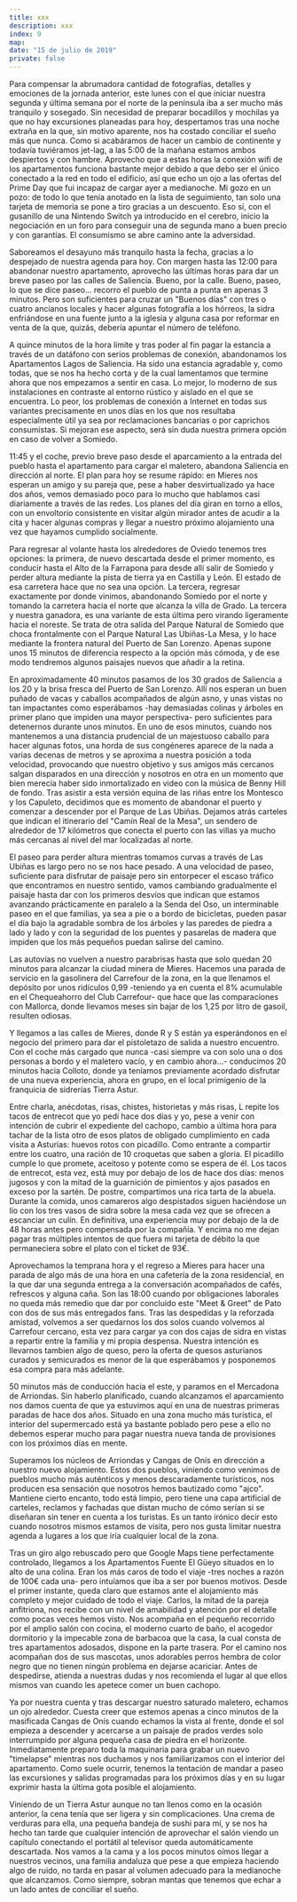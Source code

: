 ```yaml
---
title: xxx
description: xxx
index: 9
map: 
date: "15 de julio de 2019"
private: false
---
```

Para compensar la abrumadora cantidad de fotografías, detalles y emociones de la jornada anterior, este lunes con el que iniciar nuestra segunda y última semana por el norte de la península iba a ser mucho más tranquilo y sosegado. Sin necesidad de preparar bocadillos y mochilas ya que no hay excursiones planeadas para hoy, despertamos tras una noche extraña en la que, sin motivo aparente, nos ha costado conciliar el sueño más que nunca. Como si acabáramos de hacer un cambio de continente y todavía tuviéramos jet-lag, a las 5:00 de la mañana estamos ambos despiertos y con hambre. Aprovecho que a estas horas la conexión wifi de los apartamentos funciona bastante mejor debido a que debo ser el único conectado a la red en todo el edificio, así que echo un ojo a las ofertas del Prime Day que fui incapaz de cargar ayer a medianoche. Mi gozo en un pozo: de todo lo que tenía anotado en la lista de seguimiento, tan solo una tarjeta de memoria se pone a tiro gracias a un descuento. Eso sí, con el gusanillo de una Nintendo Switch ya introducido en el cerebro, inicio la negociación en un foro para conseguir una de segunda mano a buen precio y con garantías. El consumismo se abre camino ante la adversidad.

Saboreamos el desayuno más tranquilo hasta la fecha, gracias a lo despejado de nuestra agenda para hoy. Con margen hasta las 12:00 para abandonar nuestro apartamento, aprovecho las últimas horas para dar un breve paseo por las calles de Saliencia. Bueno, por la calle. Bueno, paseo, lo que se dice paseo... recorro el pueblo de punta a punta en apenas 3 minutos. Pero son suficientes para cruzar un "Buenos días" con tres o cuatro ancianos locales y hacer algunas fotografía a los hórreos, la sidra enfriándose en una fuente junto a la iglesia y alguna casa por reformar en venta de la que, quizás, debería apuntar el número de teléfono.

A quince minutos de la hora límite y tras poder al fin pagar la estancia a través de un datáfono con serios problemas de conexión, abandonamos los Apartamentos Lagos de Saliencia. Ha sido una estancia agradable y, como todas, que se nos ha hecho corta y de la cual lamentamos que termine ahora que nos empezamos a sentir en casa. Lo mejor, lo moderno de sus instalaciones en contraste al entorno rústico y aislado en el que se encuentra. Lo peor, los problemas de conexión a Internet en todas sus variantes precisamente en unos días en los que nos resultaba especialmente útil ya sea por reclamaciones bancarias o por caprichos consumistas. Si mejoran ese aspecto, será sin duda nuestra primera opción en caso de volver a Somiedo.

11:45 y el coche, previo breve paso desde el aparcamiento a la entrada del pueblo hasta el apartamento para cargar el maletero, abandona Saliencia en dirección al norte. El plan para hoy se resume rápido: en Mieres nos esperan un amigo y su pareja que, pese a haber desvirtualizado ya hace dos años, vemos demasiado poco para lo mucho que hablamos casi diariamente a través de las redes. Los planes del día giran en torno a ellos, con un envoltorio consistente en visitar algún mirador antes de acudir a la cita y hacer algunas compras y llegar a nuestro próximo alojamiento una vez que hayamos cumplido socialmente.

Para regresar al volante hasta los alrededores de Oviedo tenemos tres opciones: la primera, de nuevo descartada desde el primer momento, es conducir hasta el Alto de la Farrapona para desde allí salir de Somiedo y perder altura mediante la pista de tierra ya en Castilla y León. El estado de esa carretera hace que no sea una opción. La tercera, regresar exactamente por donde vinimos, abandonando Somiedo por el norte y tomando la carretera hacia el norte que alcanza la villa de Grado. La tercera y nuestra ganadora, es una variante de esta última pero virando ligeramente hacia el noreste. Se trata de otra salida del Parque Natural de Somiedo que choca frontalmente con el Parque Natural Las Ubiñas-La Mesa, y lo hace mediante la frontera natural del Puerto de San Lorenzo. Apenas supone unos 15 minutos de diferencia respecto a la opción más cómoda, y de ese modo tendremos algunos paisajes nuevos que añadir a la retina.

En aproximadamente 40 minutos pasamos de los 30 grados de Saliencia a los 20 y la brisa fresca del Puerto de San Lorenzo. Allí nos esperan un buen puñado de vacas y caballos acompañados de algún asno, y unas vistas no tan impactantes como esperábamos -hay demasiadas colinas y árboles en primer plano que impiden una mayor perspectiva- pero suficientes para detenernos durante unos minutos. En uno de esos minutos, cuando nos mantenemos a una distancia prudencial de un majestuoso caballo para hacer algunas fotos, una horda de sus congéneres aparece de la nada a varias decenas de metros y se aproxima a nuestra posición a toda velocidad, provocando que nuestro objetivo y sus amigos más cercanos salgan disparados en una dirección y nosotros en otra en un momento que bien merecía haber sido inmortalizado en video con la música de Benny Hill de fondo. Tras asistir a esta versión equina de las riñas entre los Montesco y los Capuleto, decidimos que es momento de abandonar el puerto y comenzar a descender por el Parque de Las Ubiñas. Dejamos atrás carteles que indican el itinerario del "Camín Real de la Mesa", un sendero de alrededor de 17 kilómetros que conecta el puerto con las villas ya mucho más cercanas al nivel del mar localizadas al norte.

El paseo para perder altura mientras tomamos curvas a través de Las Ubiñas es largo pero no se nos hace pesado. A una velocidad de paseo, suficiente para disfrutar de paisaje pero sin entorpecer el escaso tráfico que encontramos en nuestro sentido, vamos cambiando gradualmente el paisaje hasta dar con los primeros desvíos que indican que estamos avanzando prácticamente en paralelo a la Senda del Oso, un interminable paseo en el que familias, ya sea a pie o a bordo de bicicletas, pueden pasar el día bajo la agradable sombra de los árboles y las paredes de piedra a lado y lado y con la seguridad de los puentes y pasarelas de madera que impiden que los más pequeños puedan salirse del camino.

Las autovías no vuelven a nuestro parabrisas hasta que solo quedan 20 minutos para alcanzar la ciudad minera de Mieres. Hacemos una parada de servicio en la gasolinera del Carrefour de la zona, en la que llenamos el depósito por unos ridículos 0,99 -teniendo ya en cuenta el 8% acumulable en el Chequeahorro del Club Carrefour- que hace que las comparaciones con Mallorca, donde llevamos meses sin bajar de los 1,25 por litro de gasoil, resulten odiosas.

Y llegamos a las calles de Mieres, donde R y S están ya esperándonos en el negocio del primero para dar el pistoletazo de salida a nuestro encuentro. Con el coche más cargado que nunca -casi siempre va con solo una o dos personas a bordo y el maletero vacío, y en cambio ahora...- conducimos 20 minutos hacia Colloto, donde ya teníamos previamente acordado disfrutar de una nueva experiencia, ahora en grupo, en el local primigenio de la franquicia de sidrerías Tierra Astur.

Entre charla, anécdotas, risas, chistes, historietas y más risas, L repite los tacos de entrecot que yo pedí hace dos días y yo, pese a venir con intención de cubrir el expediente del cachopo, cambio a última hora para tachar de la lista otro de esos platos de obligado cumplimiento en cada visita a Asturias: huevos rotos con picadillo. Como entrante a compartir entre los cuatro, una ración de 10 croquetas que saben a gloria. El picadillo cumple lo que promete, aceitoso y potente como se espera de él. Los tacos de entrecot, esta vez, está muy por debajo de los de hace dos días: menos jugosos y con la mitad de la guarnición de pimientos y ajos pasados en exceso por la sartén. De postre, compartimos una rica tarta de la abuela. Durante la comida, unos camareros algo despistados siguen haciéndose un lío con los tres vasos de sidra sobre la mesa cada vez que se ofrecen a escanciar un culín. En definitiva, una experiencia muy por debajo de la de 48 horas antes pero compensada por la compañía. Y encima no me dejan pagar tras múltiples intentos de que fuera mi tarjeta de débito la que permaneciera sobre el plato con el ticket de 93€.

Aprovechamos la temprana hora y el regreso a Mieres para hacer una parada de algo más de una hora en una cafetería de la zona residencial, en la que dar una segunda entrega a la conversación acompañados de cafés, refrescos y alguna caña. Son las 18:00 cuando por obligaciones laborales no queda más remedio que dar por concluido este "Meet & Greet" de Pato con dos de sus más entregados fans. Tras las despedidas y la reforzada amistad, volvemos a ser quedarnos los dos solos cuando volvemos al Carrefour cercano, esta vez para cargar ya con dos cajas de sidra en vistas a repartir entre la familia y mi propia despensa. Nuestra intención es llevarnos tambien algo de queso, pero la oferta de quesos asturianos curados y semicurados es menor de la que esperábamos y posponemos esa compra para más adelante.

50 minutos más de conducción hacia el este, y paramos en el Mercadona de Arriondas. Sin haberlo planificado, cuando alcanzamos el aparcamiento nos damos cuenta de que ya estuvimos aquí en una de nuestras primeras paradas de hace dos años. Situado en una zona mucho más turística, el interior del supermercado está ya bastante poblado pero pese a ello no debemos esperar mucho para pagar nuestra nueva tanda de provisiones con los próximos días en mente.

Superamos los núcleos de Arriondas y Cangas de Onís en dirección a nuestro nuevo alojamiento. Estos dos pueblos, viniendo como venimos de pueblos mucho más auténticos y menos descaradamente turísticos, nos producen esa sensación que nosotros hemos bautizado como "ajco". Mantiene cierto encanto, todo está limpio, pero tiene una capa artificial de carteles, reclamos y fachadas que distan mucho de cómo serían si se diseñaran sin tener en cuenta a los turistas. Es un tanto irónico decir esto cuando nosotros mismos estamos de visita, pero nos gusta limitar nuestra agenda a lugares a los que iría cualquier local de la zona. 

Tras un giro algo rebuscado pero que Google Maps tiene perfectamente controlado, llegamos a los Apartamentos Fuente El Güeyo situados en lo alto de una colina. Eran los más caros de todo el viaje -tres noches a razón de 100€ cada una- pero intuíamos que iba a ser por buenos motivos. Desde el primer instante, queda claro que estamos ante el alojamiento más completo y mejor cuidado de todo el viaje. Carlos, la mitad de la pareja anfitriona, nos recibe con un nivel de amabilidad y atención por el detalle como pocas veces hemos visto. Nos acompaña en el pequeño recorrido por el amplio salón con cocina, el moderno cuarto de baño, el acogedor dormitorio y la impecable zona de barbacoa que la casa, la cual consta de tres apartamentos adosados, dispone en la parte trasera. Por el camino nos acompañan dos de sus mascotas, unos adorables perros hembra de color negro que no tienen ningún problema en dejarse acariciar. Antes de despedirse, atienda a nuestras dudas y nos recomienda el lugar al que ellos mismos van cuando les apetece comer un buen cachopo.

Ya por nuestra cuenta y tras descargar nuestro saturado maletero, echamos un ojo alrededor. Cuesta creer que estemos apenas a cinco minutos de la masificada Cangas de Onís cuando echamos la vista al frente, donde el sol empieza a descender y acercarse a un paisaje de prados verdes solo interrumpido por alguna pequeña casa de piedra en el horizonte. Inmediatamente preparo toda la maquinaria para grabar un nuevo "timelapse" mientras nos duchamos y nos familiarizamos con el interior del apartamento. Como suele ocurrir, tenemos la tentación de mandar a paseo las excursiones y salidas programadas para los próximos días y en su lugar exprimir hasta la última gota posible el alojamiento.

Viniendo de un Tierra Astur aunque no tan llenos como en la ocasión anterior, la cena tenía que ser ligera y sin complicaciones. Una crema de verduras para ella, una pequeña bandeja de sushi para mí, y se nos ha hecho tan tarde que cualquier intención de aprovechar el salón viendo un capítulo conectando el portátil al televisor queda automáticamente descartada. Nos vamos a la cama y a los pocos minutos oímos llegar a nuestros vecinos, una familia andaluza que pese a que empieza haciendo algo de ruido, no tarda en pasar al volumen adecuado para la medianoche que alcanzamos. Como siempre, sobran mantas que tenemos que echar a un lado antes de conciliar el sueño.